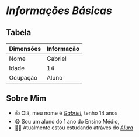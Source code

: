 # **_Informações Básicas_**

## Tabela
|Dimensões| Informação|
| ------ | ------ |
|Nome|Gabriel|
|Idade|14|
|Ocupação|Aluno|

## Sobre Mim
 - 👍   Olá, meu nome é _[Gabriel](https://github.com/Gab5235/Gab5235)_, tenho 14 anos
 - 😧  Sou um aluno
  do 1 ano do Ensino Médio,
 - 🧑‍🎓  Atualmente estou estudando atráves do _[Alura](https://alura.com.br)_

